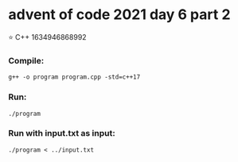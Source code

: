 # advent of code 2021 day 6 part 2
⭐ C++ 1634946868992
### Compile:
```
g++ -o program program.cpp -std=c++17
```
### Run:
```
./program
```
### Run with input.txt as input:
```
./program < ../input.txt
```
